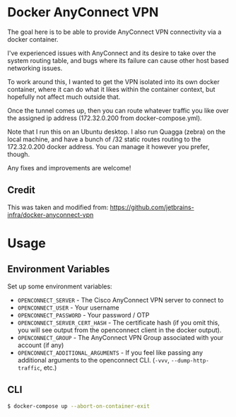# Docker AnyConnect VPN
The goal here is to be able to provide AnyConnect VPN connectivity via a 
docker container. 

I've experienced issues with AnyConnect and its desire to take over the
system routing table, and bugs where its failure can cause other host 
based networking issues.

To work around this, I wanted to get the VPN isolated into its own docker
container, where it can do what it likes within the container context, but
hopefully not affect much outside that.

Once the tunnel comes up, then you can route whatever traffic you like
over the assigned ip address (172.32.0.200 from docker-compose.yml).

Note that I run this on an Ubuntu desktop.  I also run Quagga (zebra) on the 
local machine, and have a bunch of /32 static routes routing to the 
172.32.0.200 docker address. You can manage it however you prefer, though.

Any fixes and improvements are welcome!

## Credit
This was taken and modified from: 
https://github.com/jetbrains-infra/docker-anyconnect-vpn

# Usage
## Environment Variables
Set up some environment variables:
- `OPENCONNECT_SERVER` - The Cisco AnyConnect VPN server to connect to
- `OPENCONNECT_USER` - Your username
- `OPENCONNECT_PASSWORD` - Your password / OTP
- `OPENCONNECT_SERVER_CERT_HASH` - The certificate hash (if you omit this, you
  will see output from the openconnect client in the docker output).
- `OPENCONNECT_GROUP` - The AnyConnect VPN Group associated with your account
  (if any)
- `OPENCONNECT_ADDITIONAL_ARGUMENTS` - If you feel like passing any additional
  arguments to the openconnect CLI. (`-vvv`, `--dump-http-traffic`, etc.)

## CLI
```sh
$ docker-compose up --abort-on-container-exit
```
